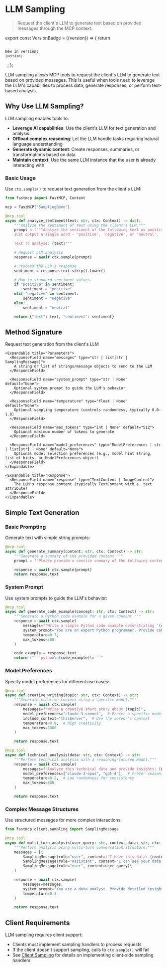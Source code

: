 # LLM Sampling

> Request the client's LLM to generate text based on provided messages through the MCP context.

export const VersionBadge = ({version}) => {
  return <code className="version-badge-container">
            <p className="version-badge">
                <span className="version-badge-label">New in version:</span>
                <code className="version-badge-version">{version}</code>
            </p>
        </code>;
};

<VersionBadge version="2.0.0" />

LLM sampling allows MCP tools to request the client's LLM to generate text based on provided messages. This is useful when tools need to leverage the LLM's capabilities to process data, generate responses, or perform text-based analysis.

## Why Use LLM Sampling?

LLM sampling enables tools to:

* **Leverage AI capabilities**: Use the client's LLM for text generation and analysis
* **Offload complex reasoning**: Let the LLM handle tasks requiring natural language understanding
* **Generate dynamic content**: Create responses, summaries, or transformations based on data
* **Maintain context**: Use the same LLM instance that the user is already interacting with

### Basic Usage

Use `ctx.sample()` to request text generation from the client's LLM:

```python {14}
from fastmcp import FastMCP, Context

mcp = FastMCP("SamplingDemo")

@mcp.tool
async def analyze_sentiment(text: str, ctx: Context) -> dict:
    """Analyze the sentiment of text using the client's LLM."""
    prompt = f"""Analyze the sentiment of the following text as positive, negative, or neutral.
    Just output a single word - 'positive', 'negative', or 'neutral'.

    Text to analyze: {text}"""

    # Request LLM analysis
    response = await ctx.sample(prompt)

    # Process the LLM's response
    sentiment = response.text.strip().lower()

    # Map to standard sentiment values
    if "positive" in sentiment:
        sentiment = "positive"
    elif "negative" in sentiment:
        sentiment = "negative"
    else:
        sentiment = "neutral"

    return {"text": text, "sentiment": sentiment}
```

## Method Signature

<Card icon="code" title="Context Sampling Method">
  <ResponseField name="ctx.sample" type="async method">
    Request text generation from the client's LLM

    <Expandable title="Parameters">
      <ResponseField name="messages" type="str | list[str | SamplingMessage]">
        A string or list of strings/message objects to send to the LLM
      </ResponseField>

      <ResponseField name="system_prompt" type="str | None" default="None">
        Optional system prompt to guide the LLM's behavior
      </ResponseField>

      <ResponseField name="temperature" type="float | None" default="None">
        Optional sampling temperature (controls randomness, typically 0.0-1.0)
      </ResponseField>

      <ResponseField name="max_tokens" type="int | None" default="512">
        Optional maximum number of tokens to generate
      </ResponseField>

      <ResponseField name="model_preferences" type="ModelPreferences | str | list[str] | None" default="None">
        Optional model selection preferences (e.g., model hint string, list of hints, or ModelPreferences object)
      </ResponseField>
    </Expandable>

    <Expandable title="Response">
      <ResponseField name="response" type="TextContent | ImageContent">
        The LLM's response content (typically TextContent with a .text attribute)
      </ResponseField>
    </Expandable>
  </ResponseField>
</Card>

## Simple Text Generation

### Basic Prompting

Generate text with simple string prompts:

```python {6}
@mcp.tool
async def generate_summary(content: str, ctx: Context) -> str:
    """Generate a summary of the provided content."""
    prompt = f"Please provide a concise summary of the following content:\n\n{content}"

    response = await ctx.sample(prompt)
    return response.text
```

### System Prompt

Use system prompts to guide the LLM's behavior:

````python {4-9}
@mcp.tool
async def generate_code_example(concept: str, ctx: Context) -> str:
    """Generate a Python code example for a given concept."""
    response = await ctx.sample(
        messages=f"Write a simple Python code example demonstrating '{concept}'.",
        system_prompt="You are an expert Python programmer. Provide concise, working code examples without explanations.",
        temperature=0.7,
        max_tokens=300
    )

    code_example = response.text
    return f"```python\n{code_example}\n```"
````

### Model Preferences

Specify model preferences for different use cases:

```python {4-8, 17-22}
@mcp.tool
async def creative_writing(topic: str, ctx: Context) -> str:
    """Generate creative content using a specific model."""
    response = await ctx.sample(
        messages=f"Write a creative short story about {topic}",
        model_preferences="claude-3-sonnet",  # Prefer a specific model
        include_context="thisServer",  # Use the server's context
        temperature=0.9,  # High creativity
        max_tokens=1000
    )

    return response.text

@mcp.tool
async def technical_analysis(data: str, ctx: Context) -> str:
    """Perform technical analysis with a reasoning-focused model."""
    response = await ctx.sample(
        messages=f"Analyze this technical data and provide insights: {data}",
        model_preferences=["claude-3-opus", "gpt-4"],  # Prefer reasoning models
        temperature=0.2,  # Low randomness for consistency
        max_tokens=800
    )

    return response.text
```

### Complex Message Structures

Use structured messages for more complex interactions:

```python {1, 6-10}
from fastmcp.client.sampling import SamplingMessage

@mcp.tool
async def multi_turn_analysis(user_query: str, context_data: str, ctx: Context) -> str:
    """Perform analysis using multi-turn conversation structure."""
    messages = [\
        SamplingMessage(role="user", content=f"I have this data: {context_data}"),\
        SamplingMessage(role="assistant", content="I can see your data. What would you like me to analyze?"),\
        SamplingMessage(role="user", content=user_query)\
    ]

    response = await ctx.sample(
        messages=messages,
        system_prompt="You are a data analyst. Provide detailed insights based on the conversation context.",
        temperature=0.3
    )

    return response.text
```

## Client Requirements

LLM sampling requires client support:

* Clients must implement sampling handlers to process requests
* If the client doesn't support sampling, calls to `ctx.sample()` will fail
* See [Client Sampling](/clients/sampling) for details on implementing client-side sampling handlers
